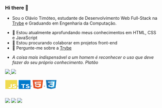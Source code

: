 
### Hi there 👋

- Sou o Olávio Timóteo, estudante de Desenvolvimento Web Full-Stack na [Trybe](https://www.betrybe.com/) e Graduando em Engenharia da Computação.
<!--🔭 I’m currently working on ...--> 
- 🌱 Estou atualmente aprofundando meus conhecimentos em HTML, CSS e JavaScript
- 👯 Estou procurando colaborar em projetos front-end
- 💬 Pergunte-me sobre a [Trybe](https://www.betrybe.com/)

* _A coisa mais indispensável a um homem é reconhecer o uso que deve fazer do seu próprio conhecimento._ 
_Platão_

 <div>
  <a href="https://github.com/OlavioTimoteo">
  <img height="180em" src="https://github-readme-stats.vercel.app/api?username=OlavioTimoteo&show_icons=true&theme=dracula&include_all_commits=true&count_private=true"/>
  <img height="180em" src="https://github-readme-stats.vercel.app/api/top-langs/?username=OlavioTimoteo&layout=compact&langs_count=16&theme=dracula"/>
</div>
<div style="display: inline_block"><br>
  <img align="center" alt="Olavio-Js" height="30" width="40" src="https://raw.githubusercontent.com/devicons/devicon/master/icons/javascript/javascript-plain.svg">
  <img align="center" alt="Olavio-Ts" height="30" width="40" src="https://raw.githubusercontent.com/devicons/devicon/master/icons/typescript/typescript-plain.svg">
  <img align="center" alt="Olavio-HTML" height="30" width="40" src="https://raw.githubusercontent.com/devicons/devicon/master/icons/html5/html5-original.svg">
  <img align="center" alt="Olavio-CSS" height="30" width="40" src="https://raw.githubusercontent.com/devicons/devicon/master/icons/css3/css3-original.svg">
</div>
  
  ##
 
<div> 
  <a href="https://www.instagram.com/olavio_timoteo/" target="_blank"><img src="https://img.shields.io/badge/-Instagram-%23E4405F?style=for-the-badge&logo=instagram&logoColor=white" target="_blank"></a>
  <a href = "mailto: olaviotimoteo@hotmail.com"><img src="https://img.shields.io/badge/-Email-%23333?style=for-the-badge&logo=E-mail&logoColor=white" target="_blank"></a>
  <a href="https://www.linkedin.com/in/olavio-timoteo/" target="_blank"><img src="https://img.shields.io/badge/-LinkedIn-%230077B5?style=for-the-badge&logo=linkedin&logoColor=white" target="_blank"></a> 
 
</div>
